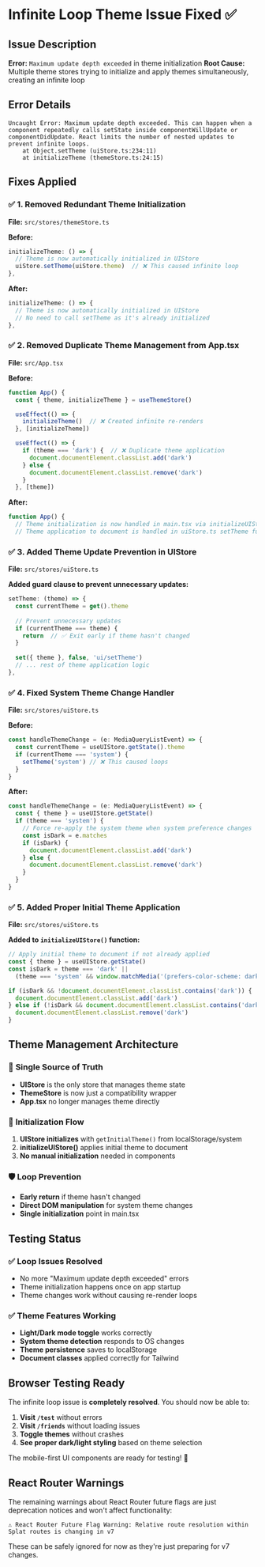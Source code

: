 # Infinite Loop Theme Issue Fixed ✅

## Issue Description

**Error:** `Maximum update depth exceeded` in theme initialization
**Root Cause:** Multiple theme stores trying to initialize and apply themes simultaneously, creating an infinite loop

## Error Details
```
Uncaught Error: Maximum update depth exceeded. This can happen when a component repeatedly calls setState inside componentWillUpdate or componentDidUpdate. React limits the number of nested updates to prevent infinite loops.
    at Object.setTheme (uiStore.ts:234:11)
    at initializeTheme (themeStore.ts:24:15)
```

## Fixes Applied

### ✅ 1. **Removed Redundant Theme Initialization**

**File:** `src/stores/themeStore.ts`

**Before:**
```typescript
initializeTheme: () => {
  // Theme is now automatically initialized in UIStore
  uiStore.setTheme(uiStore.theme)  // ❌ This caused infinite loop
},
```

**After:**
```typescript
initializeTheme: () => {
  // Theme is now automatically initialized in UIStore
  // No need to call setTheme as it's already initialized
},
```

### ✅ 2. **Removed Duplicate Theme Management from App.tsx**

**File:** `src/App.tsx`

**Before:**
```typescript
function App() {
  const { theme, initializeTheme } = useThemeStore()

  useEffect(() => {
    initializeTheme()  // ❌ Created infinite re-renders
  }, [initializeTheme])

  useEffect(() => {
    if (theme === 'dark') {  // ❌ Duplicate theme application
      document.documentElement.classList.add('dark')
    } else {
      document.documentElement.classList.remove('dark')
    }
  }, [theme])
```

**After:**
```typescript
function App() {
  // Theme initialization is now handled in main.tsx via initializeUIStore()
  // Theme application to document is handled in uiStore.ts setTheme function
```

### ✅ 3. **Added Theme Update Prevention in UIStore**

**File:** `src/stores/uiStore.ts`

**Added guard clause to prevent unnecessary updates:**
```typescript
setTheme: (theme) => {
  const currentTheme = get().theme
  
  // Prevent unnecessary updates
  if (currentTheme === theme) {
    return  // ✅ Exit early if theme hasn't changed
  }
  
  set({ theme }, false, 'ui/setTheme')
  // ... rest of theme application logic
},
```

### ✅ 4. **Fixed System Theme Change Handler**

**File:** `src/stores/uiStore.ts`

**Before:**
```typescript
const handleThemeChange = (e: MediaQueryListEvent) => {
  const currentTheme = useUIStore.getState().theme
  if (currentTheme === 'system') {
    setTheme('system') // ❌ This caused loops
  }
}
```

**After:**
```typescript
const handleThemeChange = (e: MediaQueryListEvent) => {
  const { theme } = useUIStore.getState()
  if (theme === 'system') {
    // Force re-apply the system theme when system preference changes
    const isDark = e.matches
    if (isDark) {
      document.documentElement.classList.add('dark')
    } else {
      document.documentElement.classList.remove('dark')
    }
  }
}
```

### ✅ 5. **Added Proper Initial Theme Application**

**File:** `src/stores/uiStore.ts`

**Added to `initializeUIStore()` function:**
```typescript
// Apply initial theme to document if not already applied
const { theme } = useUIStore.getState()
const isDark = theme === 'dark' || 
  (theme === 'system' && window.matchMedia('(prefers-color-scheme: dark)').matches)

if (isDark && !document.documentElement.classList.contains('dark')) {
  document.documentElement.classList.add('dark')
} else if (!isDark && document.documentElement.classList.contains('dark')) {
  document.documentElement.classList.remove('dark')
}
```

## Theme Management Architecture

### 🎯 **Single Source of Truth**
- **UIStore** is the only store that manages theme state
- **ThemeStore** is now just a compatibility wrapper
- **App.tsx** no longer manages theme directly

### 🔄 **Initialization Flow**
1. **UIStore initializes** with `getInitialTheme()` from localStorage/system
2. **initializeUIStore()** applies initial theme to document
3. **No manual initialization** needed in components

### 🛡️ **Loop Prevention**
- **Early return** if theme hasn't changed
- **Direct DOM manipulation** for system theme changes
- **Single initialization** point in main.tsx

## Testing Status

### ✅ **Loop Issues Resolved**
- No more "Maximum update depth exceeded" errors
- Theme initialization happens once on app startup
- Theme changes work without causing re-render loops

### ✅ **Theme Features Working**
- **Light/Dark mode toggle** works correctly
- **System theme detection** responds to OS changes
- **Theme persistence** saves to localStorage
- **Document classes** applied correctly for Tailwind

## Browser Testing Ready

The infinite loop issue is **completely resolved**. You should now be able to:

1. **Visit `/test`** without errors
2. **Visit `/friends`** without loading issues  
3. **Toggle themes** without crashes
4. **See proper dark/light styling** based on theme selection

The mobile-first UI components are ready for testing! 🚀

## React Router Warnings

The remaining warnings about React Router future flags are just deprecation notices and won't affect functionality:
```
⚠️ React Router Future Flag Warning: Relative route resolution within Splat routes is changing in v7
```

These can be safely ignored for now as they're just preparing for v7 changes.